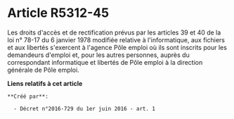 # Article R5312-45

Les droits d'accès et de rectification prévus par les articles 39 et 40 de la loi n° 78-17 du 6 janvier 1978 modifiée
relative à l'informatique, aux fichiers et aux libertés s'exercent à l'agence Pôle emploi où ils sont inscrits pour les
demandeurs d'emploi et, pour les autres personnes, auprès du correspondant informatique et libertés de Pôle emploi à la
direction générale de Pôle emploi.

**Liens relatifs à cet article**

	**Créé par**:

	  - Décret n°2016-729 du 1er juin 2016 - art. 1
